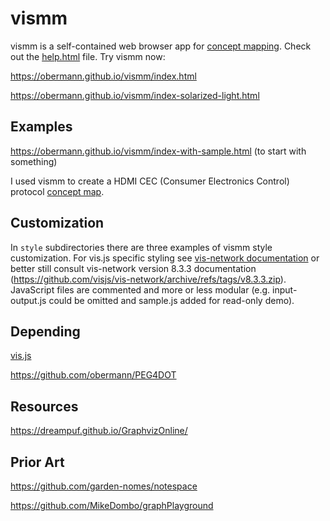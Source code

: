 # vismm

vismm is a self-contained web browser app for [concept mapping](https://en.wikipedia.org/wiki/Concept_map).
Check out the [help.html](https://obermann.github.io/vismm/help.html) file.
Try vismm now:

https://obermann.github.io/vismm/index.html

https://obermann.github.io/vismm/index-solarized-light.html

## Examples

https://obermann.github.io/vismm/index-with-sample.html (to start with something)

I used vismm to create a HDMI CEC (Consumer Electronics Control) protocol [concept map](https://github.com/obermann/CEC_concept_map).

## Customization

In `style` subdirectories there are three examples of vismm style customization.
For vis.js specific styling see [vis-network documentation](https://visjs.github.io/vis-network/docs/network/)
or better still consult vis-network version 8.3.3 documentation (https://github.com/visjs/vis-network/archive/refs/tags/v8.3.3.zip).
JavaScript files are commented and more or less modular (e.g. input-output.js could be omitted and sample.js added for read-only demo).

## Depending

[vis.js](http://visjs.org/)

https://github.com/obermann/PEG4DOT

## Resources

https://dreampuf.github.io/GraphvizOnline/

## Prior Art

https://github.com/garden-nomes/notespace

https://github.com/MikeDombo/graphPlayground
